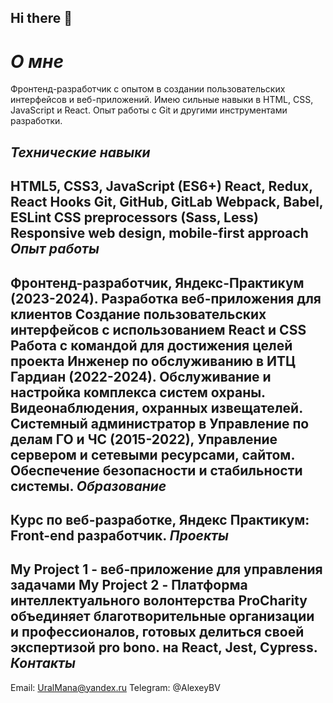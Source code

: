 ## Hi there 👋

***О мне***
================
Фронтенд-разработчик с опытом в создании пользовательских интерфейсов и веб-приложений. Имею сильные навыки в HTML, CSS, JavaScript и React. Опыт работы с Git и другими инструментами разработки.

***Технические навыки***
---
HTML5, CSS3, JavaScript (ES6+)
React, Redux, React Hooks
Git, GitHub, GitLab
Webpack, Babel, ESLint
CSS preprocessors (Sass, Less)
Responsive web design, mobile-first approach
***Опыт работы***
----------------
Фронтенд-разработчик, Яндекс-Практикум (2023-2024).
Разработка веб-приложения для клиентов
Создание пользовательских интерфейсов с использованием React и CSS
Работа с командой для достижения целей проекта
Инженер по обслуживанию в ИТЦ Гардиан (2022-2024).
Обслуживание и настройка комплекса систем охраны. Видеонаблюдения, охранных извещателей.
Системный администратор в Управление по делам ГО  и ЧС (2015-2022), 
Управление сервером и сетевыми ресурсами, сайтом.
Обеспечение безопасности и стабильности системы.
***Образование***
---------------
Курс по веб-разработке, Яндекс Практикум: Front-end разработчик.
***Проекты***
-----------
My Project 1 - веб-приложение для управления задачами
My Project 2 - Платформа интеллектуального волонтерства ProCharity объединяет благотворительные организации и профессионалов, готовых делиться своей экспертизой pro bono. на React, Jest, Cypress.
***Контакты***
------------
Email: UralMana@yandex.ru
Telegram: @AlexeyBV

<!--
**hubduing/hubduing** is a ✨ _special_ ✨ repository because its `README.md` (this file) appears on your GitHub profile.

Here are some ideas to get you started:

- 🔭 I’m currently working on ...
- 🌱 I’m currently learning ...
- 👯 I’m looking to collaborate on ...
- 🤔 I’m looking for help with ...
- 💬 Ask me about ...
- 📫 How to reach me: ...
- 😄 Pronouns: ...
- ⚡ Fun fact: ...
-->
